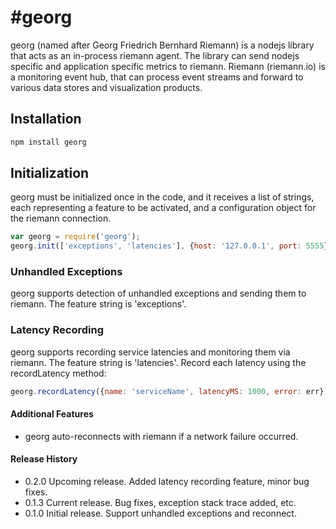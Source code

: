 #georg
=========

georg (named after Georg Friedrich Bernhard Riemann) is a nodejs library that acts as an in-process riemann agent.
The library can send nodejs specific and application specific metrics to riemann.
Riemann (riemann.io) is a monitoring event hub, that can process event streams and forward to various data stores and visualization products.


## Installation ##
```bash
npm install georg
```

## Initialization ##
georg must be initialized once in the code, and it receives a list of strings, each representing a feature to be activated,
and a configuration object for the riemann connection.

```javascript
var georg = require('georg');
georg.init(['exceptions', 'latencies'], {host: '127.0.0.1', port: 5555});
```

### Unhandled Exceptions ###
georg supports detection of unhandled exceptions and sending them to riemann.
The feature string is 'exceptions'.

### Latency Recording ###
georg supports recording service latencies and monitoring them via riemann.
The feature string is 'latencies'.
Record each latency using the recordLatency method:
```javascript
georg.recordLatency({name: 'serviceName', latencyMS: 1000, error: err});
```

#### Additional Features ####
* georg auto-reconnects with riemann if a network failure occurred.

#### Release History ####

* 0.2.0 Upcoming release. Added latency recording feature, minor bug fixes.
* 0.1.3 Current release. Bug fixes, exception stack trace added, etc.
* 0.1.0 Initial release. Support unhandled exceptions and reconnect.
